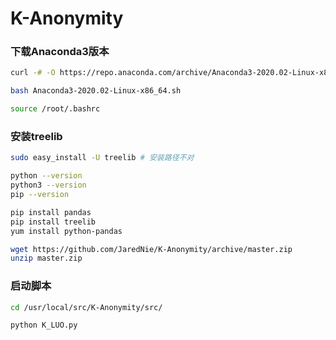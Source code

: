 # K-Anonymity

### 下载Anaconda3版本

```bash
curl -# -O https://repo.anaconda.com/archive/Anaconda3-2020.02-Linux-x86_64.sh

bash Anaconda3-2020.02-Linux-x86_64.sh

source /root/.bashrc
```



### 安装treelib

```bash
sudo easy_install -U treelib # 安装路径不对

python --version
python3 --version
pip --version

pip install pandas
pip install treelib
yum install python-pandas
```


```bash
wget https://github.com/JaredNie/K-Anonymity/archive/master.zip
unzip master.zip
```

### 启动脚本

```bash
cd /usr/local/src/K-Anonymity/src/

python K_LUO.py
```
